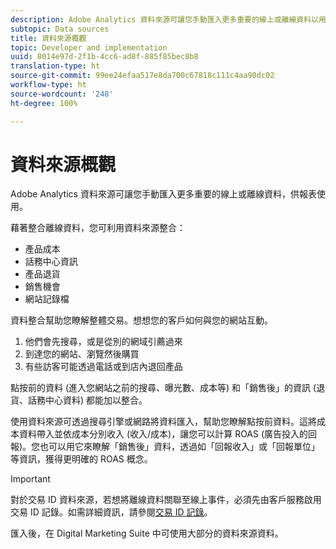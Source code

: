 ```yaml
---
description: Adobe Analytics 資料來源可讓您手動匯入更多重要的線上或離線資料以用於報表。
subtopic: Data sources
title: 資料來源概觀
topic: Developer and implementation
uuid: 8014e97d-2f1b-4cc6-ad8f-885f85bec8b8
translation-type: ht
source-git-commit: 99ee24efaa517e8da700c67818c111c4aa90dc02
workflow-type: ht
source-wordcount: '248'
ht-degree: 100%

---
```



# 資料來源概觀

Adobe Analytics 資料來源可讓您手動匯入更多重要的線上或離線資料，供報表使用。

藉著整合離線資料，您可利用資料來源整合：

* 產品成本
* 話務中心資訊
* 產品退貨
* 銷售機會
* 網站記錄檔

資料整合幫助您瞭解整體交易。想想您的客戶如何與您的網站互動。

1. 他們會先搜尋，或是從別的網域引薦過來
1. 到達您的網站、瀏覽然後購買
1. 有些訪客可能透過電話或到店內退回產品

點按前的資料 (進入您網站之前的搜尋、曝光數、成本等) 和「銷售後」的資訊 (退貨、話務中心資料) 都能加以整合。

使用資料來源可透過搜尋引擎或網路將資料匯入，幫助您瞭解點按前資料。這將成本資料帶入並依成本分別收入 (收入/成本)，讓您可以計算 ROAS (廣告投入的回報)。您也可以用它來瞭解「銷售後」資料，透過如「回報收入」或「回報單位」等資訊，獲得更明確的 ROAS 概念。

>[!IMPORTANT]
>
>對於交易 ID 資料來源，若想將離線資料關聯至線上事件，必須先由客戶服務啟用交易 ID 記錄。如需詳細資訊，請參閱[交易 ID 記錄](/help/import/c-data-sources/datasrc-integrating-offline-data.md#section_30D6D47AEC0F4A36B87EBFE4C858F20C)。

匯入後，在 Digital Marketing Suite 中可使用大部分的資料來源資料。
